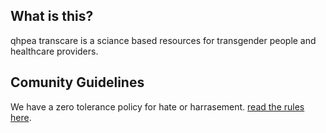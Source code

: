 ## What is this?
qhpea transcare is a sciance based resources for transgender people and healthcare providers.

## Comunity Guidelines
We have a zero tolerance policy for hate or harrasement. [read the rules here](./rules).
